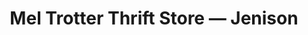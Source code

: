---
title: "Mel Trotter Thrift Store — Jenison"
url: /jenison/mel-trotter-thrift-store-jenison/
shop: charity
---